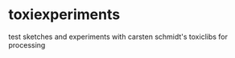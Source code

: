 toxiexperiments
===============

test sketches and experiments with carsten schmidt's toxiclibs for processing